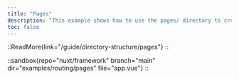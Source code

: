 ```yaml
---
title: "Pages"
description: "This example shows how to use the pages/ directory to create application routes."
toc: false
---
```


::ReadMore{link="/guide/directory-structure/pages"}
::

::sandbox{repo="nuxt/framework" branch="main" dir="examples/routing/pages" file="app.vue"}
::
